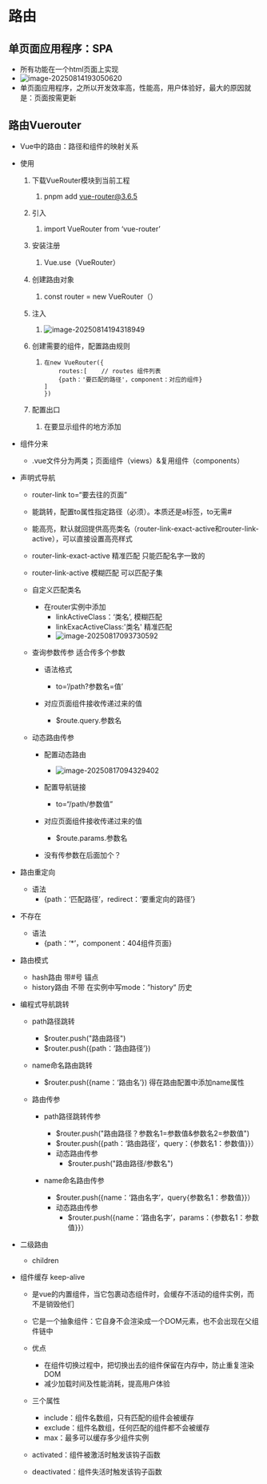 # 路由

## 单页面应用程序：SPA

* 所有功能在一个html页面上实现
* ![image-20250814193050620](D:\study\lianxi\MyLearningDocuments\images\image-20250814193050620.png)
* 单页面应用程序，之所以开发效率高，性能高，用户体验好，最大的原因就是：页面按需更新

## 路由Vuerouter

* Vue中的路由：路径和组件的映射关系

* 使用

  1. 下载VueRouter模块到当前工程

     1. pnpm add vue-router@3.6.5

  2. 引入

     1. import VueRouter from ‘vue-router’

  3. 安装注册

     1. Vue.use（VueRouter）

  4. 创建路由对象

     1. const router = new VueRouter（）

  5. 注入

     1. ![image-20250814194318949](D:\study\lianxi\MyLearningDocuments\images\image-20250814194318949.png)

  6. 创建需要的组件，配置路由规则

     1. ```vue
        在new VueRouter({
        	routes:[    // routes 组件列表
            {path：'要匹配的路径'，component：对应的组件}
        ]
        })
        ```

  7. 配置出口

     1. 在要显示组件的地方添加 <router-view></router-view>

* 组件分来

  * .vue文件分为两类；页面组件（views）&复用组件（components）

* 声明式导航

  * router-link to=“要去往的页面”
  * 能跳转，配置to属性指定路径（必须）。本质还是a标签，to无需#
  * 能高亮，默认就回提供高亮类名（router-link-exact-active和router-link-active），可以直接设置高亮样式
  * router-link-exact-active 精准匹配  只能匹配名字一致的
  * router-link-active 模糊匹配 可以匹配子集
  * 自定义匹配类名
    * 在router实例中添加
      * linkActiveClass：‘类名’, 模糊匹配
      * linkExacActiveClass:'类名' 精准匹配
      * ![image-20250817093730592](D:\study\lianxi\MyLearningDocuments\images\image-20250817093730592.png)

  * 查询参数传参 适合传多个参数
    * 语法格式
      * to=‘/path?参数名=值’

    * 对应页面组件接收传递过来的值
      * $route.query.参数名

  * 动态路由传参 
    * 配置动态路由
      * ![image-20250817094329402](D:\study\lianxi\MyLearningDocuments\images\image-20250817094329402.png)

    * 配置导航链接
      * to=“/path/参数值”

    * 对应页面组件接收传递过来的值
      * $route.params.参数名

    * 没有传参数在后面加个？

* 路由重定向

  * 语法
    * {path：‘匹配路径’，redirect：‘要重定向的路径’}

* 不存在

  * 语法
    * {path：‘*’，component：404组件页面}

* 路由模式

  * hash路由 带#号 锚点
  * history路由 不带 在实例中写mode：”history“ 历史

* 编程式导航跳转

  * path路径跳转
    * $router.push("路由路径")
    * $router.push({path：‘路由路径’})

  * name命名路由跳转
    * $router.push({name：‘路由名’}) 得在路由配置中添加name属性

  * 路由传参
    * path路径跳转传参
      * $router.push("路由路径？参数名1=参数值&参数名2=参数值")
      * $router.push({path：‘路由路径’，query：{参数名1：参数值}}）
      * 动态路由传参
        * $router.push("路由路径/参数名")

    * name命名路由传参
      * $router.push({name：‘路由名字’，query{参数名1：参数值}}）
      * 动态路由传参
        * $router.push({name：‘路由名字’，params：{参数名1：参数值}}）

* 二级路由

  * children

* 组件缓存 keep-alive

  * 是vue的内置组件，当它包裹动态组件时，会缓存不活动的组件实例，而不是销毁他们
  * 它是一个抽象组件：它自身不会渲染成一个DOM元素，也不会出现在父组件链中
  * 优点
    * 在组件切换过程中，把切换出去的组件保留在内存中，防止重复渲染DOM
    * 减少加载时间及性能消耗，提高用户体验

  * 三个属性
    * include：组件名数组，只有匹配的组件会被缓存
    * exclude：组件名数组，任何匹配的组件都不会被缓存
    * max：最多可以缓存多少组件实例

  * activated：组件被激活时触发该钩子函数
  * deactivated：组件失活时触发该钩子函数


